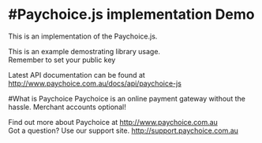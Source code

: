 #Paychoice.js implementation Demo
================

This is an implementation of the Paychoice.js.

This is an example demostrating library usage.  
Remember to set your public key

Latest API documentation can be found at http://www.paychoice.com.au/docs/api/paychoice-js

#What is Paychoice
Paychoice is an online payment gateway without the hassle. Merchant accounts optional!

Find out more about Paychoice at http://www.paychoice.com.au  
Got a question? Use our support site. http://support.paychoice.com.au
